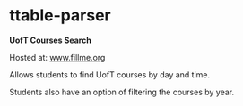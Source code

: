 ttable-parser
=====================================

<strong> UofT Courses Search </strong>

Hosted at: www.fillme.org

Allows students to find UofT courses by day and time.

Students also have an option of filtering the courses by year.

